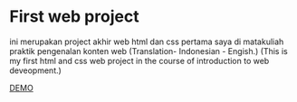 # First web project
ini merupakan project akhir web html dan css pertama saya di matakuliah praktik pengenalan konten web
(Translation- Indonesian - Engish.)
(This is my first html and css web project in the course of introduction to web deveopment.)

[DEMO](https://rodesta2212.github.io/firstwebproject/)
